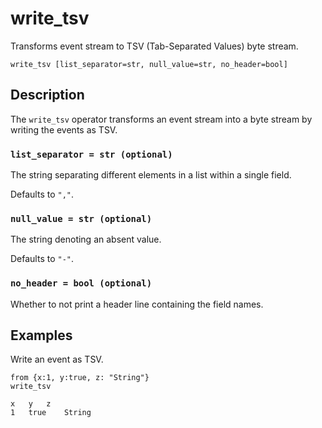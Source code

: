 # write_tsv

Transforms event stream to TSV (Tab-Separated Values) byte stream.

```tql
write_tsv [list_separator=str, null_value=str, no_header=bool]
```

## Description

The `write_tsv` operator transforms an event stream into a byte stream by writing
the events as TSV.

### `list_separator = str (optional)`

The string separating different elements in a list within a single field.

Defaults to `","`.

### `null_value = str (optional)`

The string denoting an absent value.

Defaults to `"-"`.

### `no_header = bool (optional)`

Whether to not print a header line containing the field names.

## Examples

Write an event as TSV.

```tql
from {x:1, y:true, z: "String"}
write_tsv
```
```
x	y	z
1	true	String
```
